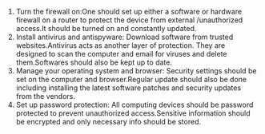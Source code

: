 1. Turn the firewall on:One should set up either a software or hardware firewall on a router to protect the device from external /unauthorized access.It should be turned on and constantly updated.
2. Install antivirus and antispyware: Download software from trusted websites.Antivirus acts as another layer of protection. They are designed to scan the computer and email for viruses and delete them.Softwares should also be kept up to date.
3. Manage your operating system and browser: Security settings should be set on the computer and browser.Regular update should also be done including installing the latest software patches and security updates from the vendors.
4. Set up password protection: All computing devices should be password protected to prevent unauthorized access.Sensitive information should be encrypted and only necessary info should be stored.


